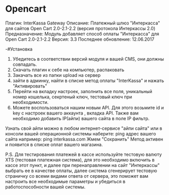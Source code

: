 # Opencart

 Плагин: InterKassa Gateway
 Описание: Платежный шлюз "Интеркасса" для сайтов Open Cart 2.0-2.1-2.2 (версия протокола Интеркассы 2.0)
 Предназначение: Модуль добавляет способ оплаты "Интеркасса" для Open Cart 2.0-2.1-2.2
 Версия: 3.3
 Последнее обновление: 12.06.2017

 
 -#Установка
 1. Убедитесь в соответствии версий модуля и вашей CMS, они должны совпадать.
 2. Скачать плагин к себе на компьютер, распаковать
 3. Закачать все из папки upload на сервер
 4. зайти в админку, найти в списке метод оплаты "InterKassa" и нажать "Активировать"
 5. Перейти на вкладку настроек, заполнить все поля, уникальный номер кошелька, секртеный ключ, тестовый ключ при необходимости.
 6. Можете воспользоваться нашим новым API. Для этого возьмите id и key с настроек вашего аккаунта , вкладка API. 
   Также вам необходимо добавить IP(айпи) вашего сайта в поле IP фильтр. 
   
 Узнать свой айпи можно в любом интернет-сервисе "айпи сайта" или в консоли вашей операционной системы наберите:
 ping адрес вашего сайта 
 например:
 ping interkassa.com
 Жмем "Сохранить"
 Метод активен и появится в списке оплат вашего магазина.
 
 P.S. Для тестирования платежей в кассе используйте тестовую валюту XTS (тестовая платежная система), для это необходимо включить в кассе этот пункт, и далее при перенаправлении на сайт "Интеркассы" выбрать ее в качестве оплаты, далее система сгенерирует тестовую страничку со всеми видами ответа от сервера, это поможет вам настроить все необходимые параметры и убедиться в работоспособности вашей системы.
